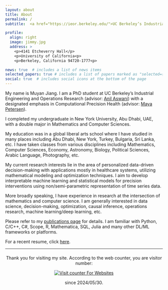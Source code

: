 ```yaml
---
layout: about
title: About
permalink: /
subtitle:  <a href="https://ieor.berkeley.edu/">UC Berkeley’s Industrial Engineering and Operations Research</a> | <a href="https://nyuad.nyu.edu/en/">New York University Abu Dhabi</a>

profile:
  align: right
  image: jimmy.jpg
  address: >
    <p>4141 Etcheverry Hall</p>
    <p>University of California<p>
    <p>Berkeley, California 94720-1777<p>

news: true  # includes a list of news items
selected_papers: true # includes a list of papers marked as "selected={true}"
social: true  # includes social icons at the bottom of the page
---
```


My name is Muyan Jiang. I am a PhD student at UC Berkeley’s Industrial Engineering and Operations Research (advisor: <a href="https://aswani.ieor.berkeley.edu/">Anil Aswani</a>) with a designated emphasis in Computational Precision Health (advisor: <a href="https://publichealth.berkeley.edu/people/maya-petersen/">Maya Petersen</a>).

I completed my undergraduate in New York University, Abu Dhabi, UAE, with a double major in Mathematics and Computer Sciences. 

My education was in a global liberal arts school where I have studied in many places including Abu Dhabi, New York, Turkey, Bulgaria, Sri Lanka, etc. I have taken classes from various disciplines including Mathematics, Computer Sciences, Economy, Astronomy, Biology, Political Sciences, Arabic Language, Photography, etc.

My current research interests lie in the area of personalized data-driven decision-making with applications mostly in healthcare systems, utilizing mathematical modeling and optimization techniques. I aim to develop interpretable machine learning and statistical models for precision interventions using non/semi-parametric representation of time series data.

More broadly speaking, I have experience in research at the intersection of mathematics and computer science. I am generally interested in data science, decision-making, optimization, causal inference, operations research, machine learning/deep learning, etc.

Please refer to my [publications page](/publications/) for details. I am familiar with Python, C/C++, C#, Scope, R, Mathematica, SQL, Julia and many other DL/ML frameworks or platforms.

For a recent resume, click [here](/assets/pdf/resume.pdf).


<hr/>

<div style="text-align: center; margin-top: 20px;">
    <p>Thank you for visiting my site. According to the web counter, you are visitor number:</p>
  <!-- hitwebcounter Code START -->
<a href="https://www.hitwebcounter.com" target="_blank">
<img src="https://hitwebcounter.com/counter/counter.php?page=13734203&style=0028&nbdigits=5&type=page&initCount=0" title="Counter Widget" Alt="Visit counter For Websites"   border="0" /></a>       
    <!-- HitWebCounter Code END -->
    <p>since 2024/05/30.</p>
</div>